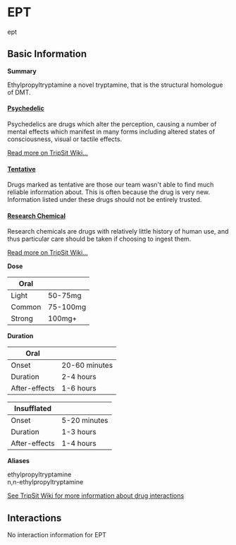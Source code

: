 # EPT

ept

## Basic Information

**Summary**

Ethylpropyltryptamine a novel tryptamine, that is the structural homologue of DMT.

#### [Psychedelic](/category/psychedelic)

Psychedelics are drugs which alter the perception, causing a number of mental effects which manifest in many forms including altered states of consciousness, visual or tactile effects.

[Read more on TripSit Wiki...](#{category.wiki})

#### [Tentative](/category/tentative)

Drugs marked as tentative are those our team wasn't able to find much reliable information about. This is often because the drug is very new. Information listed under these drugs should not be entirely trusted.

#### [Research Chemical](/category/research-chemical)

Research chemicals are drugs with relatively little history of human use, and thus particular care should be taken if choosing to ingest them.

[Read more on TripSit Wiki...](#{category.wiki})

**Dose**

| Oral   |          |
| ------ | -------- |
| Light  | 50-75mg  |
| Common | 75-100mg |
| Strong | 100mg+   |

**Duration**

| Oral          |               |
| ------------- | ------------- |
| Onset         | 20-60 minutes |
| Duration      | 2-4 hours     |
| After-effects | 1-6 hours     |

| Insufflated   |              |
| ------------- | ------------ |
| Onset         | 5-20 minutes |
| Duration      | 1-3 hours    |
| After-effects | 1-4 hours    |

**Aliases**

ethylpropyltryptamine  
n,n-ethylpropyltryptamine  

[See TripSit Wiki for more information about drug interactions](http://combo.tripsit.me/)

## Interactions

No interaction information for EPT